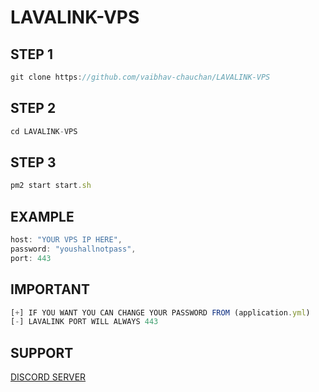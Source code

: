 # LAVALINK-VPS

## STEP 1
```js
git clone https://github.com/vaibhav-chauchan/LAVALINK-VPS
```

## STEP 2
```js
cd LAVALINK-VPS
```

## STEP 3 
```js
pm2 start start.sh
```

## EXAMPLE
```js
host: "YOUR VPS IP HERE",
password: "youshallnotpass",
port: 443
```


## IMPORTANT
```js
[+] IF YOU WANT YOU CAN CHANGE YOUR PASSWORD FROM (application.yml)
[-] LAVALINK PORT WILL ALWAYS 443
```

## SUPPORT
[DISCORD SERVER](https://discord.gg/hvVHaeu4n9)
